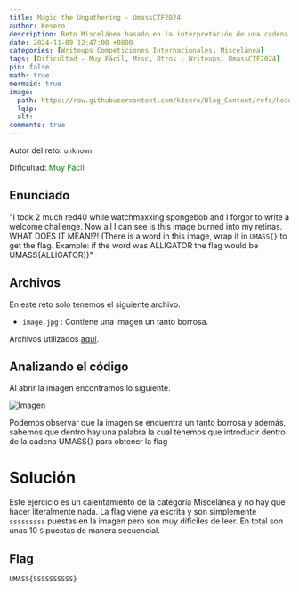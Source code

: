 ```yaml
---
title: Magic the Ungathering - UmassCTF2024
author: Kesero
description: Reto Miscelánea basado en la interpretación de una cadena supuestamente codificada.
date: 2024-11-09 12:47:00 +0800
categories: [Writeups Competiciones Internacionales, Miscelánea]
tags: [Dificultad - Muy Fácil, Misc, Otros - Writeups, UmassCTF2024]
pin: false
math: true
mermaid: true
image:
  path: https://raw.githubusercontent.com/k3sero/Blog_Content/refs/heads/main/Competiciones_Internacionales_Writeups/2024/Misc/UmassCTF2024/Magic_the_Ungathering/Magit_the_Ungathering.png
  lqip: 
  alt: 
comments: true
---
```


Autor del reto: `unknown`

Dificultad: <font color=green>Muy Fácil</font>

## Enunciado

"I took 2 much red40 while watchmaxxing spongebob and I forgor to write a welcome challenge. Now all I can see is this image burned into my retinas. WHAT DOES IT MEAN!?! (There is a word in this image, wrap it in `UMASS{}` to get the flag. Example: if the word was ALLIGATOR the flag would be UMASS{ALLIGATOR})"

## Archivos

En este reto solo tenemos el siguiente archivo.

- `image.jpg` : Contiene una imagen un tanto borrosa.

Archivos utilizados [aquí](https://github.com/k3sero/Blog_Content/tree/main/Competiciones_Internacionales_Writeups/2024/Misc/UmassCTF2024/Magic_the_Ungathering).

## Analizando el código

Al abrir la imagen encontramos lo siguiente.

![Imagen](https://raw.githubusercontent.com/k3sero/Blog_Content/refs/heads/main/Competiciones_Internacionales_Writeups/2024/Misc/UmassCTF2024/Magic_the_Ungathering/image.png)

Podemos observar que la imagen se encuentra un tanto borrosa y además, sabemos que dentro hay una palabra la cual tenemos que introducir dentro de la cadena UMASS{} para obtener la flag


# Solución

Este ejercicio es un calentamiento de la categoría Miscelánea y no hay que hacer literalmente nada. La flag viene ya escrita y son simplemente `sssssssss` puestas en la imagen pero son muy difíciles de leer. En total son unas 10 `S` puestas de manera secuencial.

## Flag

`UMASS{SSSSSSSSSS}`
